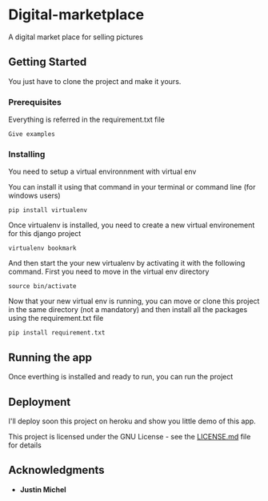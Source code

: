 # Digital-marketplace
A digital market place for selling pictures

## Getting Started

You just have to clone the project and make it yours.

### Prerequisites

Everything is referred in the requirement.txt file

```
Give examples
```

### Installing

You need to setup a virtual environnment with virtual env

You can install it using that command in your terminal or command line (for windows users)

```
pip install virtualenv
```

Once virtualenv is installed, you need to create a new virtual environement for this django project

```
virtualenv bookmark
```

And then start the your new virtualenv by activating it with the following command. First you need to move in the virtual env directory

```
source bin/activate
```


Now that your new virtual env is running, you can move or clone this project in the same directory (not a mandatory) and then install all the packages using the requirement.txt file
```
pip install requirement.txt
```

## Running the app

Once everthing is installed and ready to run, you can run the project


## Deployment

I'll deploy soon this project on heroku and show you little demo of this app.

This project is licensed under the GNU License - see the [LICENSE.md](LICENSE.md) file for details

## Acknowledgments

* **Justin Michel**
